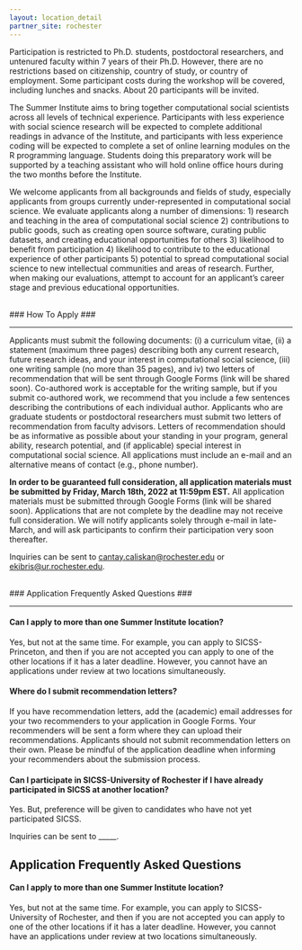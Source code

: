 ```yaml
---
layout: location_detail
partner_site: rochester
---
```


Participation is restricted to Ph.D. students, postdoctoral researchers, and untenured faculty within 7 years of their Ph.D. However, there are no restrictions based on citizenship, country of study, or country of employment. Some participant costs during the workshop will be covered, including lunches and snacks. About 20 participants will be invited.

The Summer Institute aims to bring together computational social scientists across all levels of technical experience. Participants with less experience with social science research will be expected to complete additional readings in advance of the Institute, and participants with less experience coding will be expected to complete a set of online learning modules on the R programming language. Students doing this preparatory work will be supported by a teaching assistant who will hold online office hours during the two months before the Institute.

We welcome applicants from all backgrounds and fields of study, especially applicants from groups currently under-represented in computational social science. We evaluate applicants along a number of dimensions: 1) research and teaching in the area of computational social science 2) contributions to public goods, such as creating open source software, curating public datasets, and creating educational opportunities for others 3) likelihood to benefit from participation 4) likelihood to contribute to the educational experience of other participants 5) potential to spread computational social science to new intellectual communities and areas of research. Further, when making our evaluations, attempt to account for an applicant’s career stage and previous educational opportunities.

<br />
### How To Apply
### <a name="how_to_apply"></a>

---

Applicants must submit the following documents: (i) a curriculum vitae, (ii) a statement (maximum three pages) describing both any current research, future research ideas, and your interest in computational social science, (iii) one writing sample (no more than 35 pages), and iv) two letters of recommendation that will be sent through Google Forms (link will be shared soon). Co-authored work is acceptable for the writing sample, but if you submit co-authored work, we recommend that you include a few sentences describing the contributions of each individual author. Applicants who are graduate students or postdoctoral researchers must submit two letters of recommendation from faculty advisors. Letters of recommendation should be as informative as possible about your standing in your program, general ability, research potential, and (if applicable) special interest in computational social science. All applications must include an e-mail and an alternative means of contact (e.g., phone number).

**In order to be guaranteed full consideration, all application materials must be submitted by Friday, March 18th, 2022 at 11:59pm EST.**  All application materials must be submitted through Google Forms (link will be shared soon). Applications that are not complete by the deadline may not receive full consideration. We will notify applicants solely through e-mail in late-March, and will ask participants to confirm their participation very soon thereafter.

Inquiries can be sent to cantay.caliskan@rochester.edu or ekibris@ur.rochester.edu.

<br />
### Application Frequently Asked Questions
### <a name="faq"></a>

---

#### Can I apply to more than one Summer Institute location?

Yes, but not at the same time.  For example, you can apply to SICSS-Princeton, and then if you are not accepted you can apply to one of the other locations if it has a later deadline.  However, you cannot have an applications under review at two locations simultaneously.

#### Where do I submit recommendation letters?

If you have recommendation letters, add the (academic) email addresses for your two recommenders to your application in Google Forms. Your recommenders will be sent a form where they can upload their recommendations. Applicants should not submit recommendation letters on their own. Please be mindful of the application deadline when informing your recommenders about the submission process.

#### Can I participate in SICSS-University of Rochester if I have already participated in SICSS at another location?

Yes. But, preference will be given to candidates who have not yet participated SICSS.

Inquiries can be sent to \_\_\_\_\_.

## Application Frequently Asked Questions

#### Can I apply to more than one Summer Institute location?

Yes, but not at the same time. For example, you can apply to SICSS-University of Rochester, and then if you are not accepted you can apply to one of the other locations if it has a later deadline. However, you cannot have an applications under review at two locations simultaneously.


